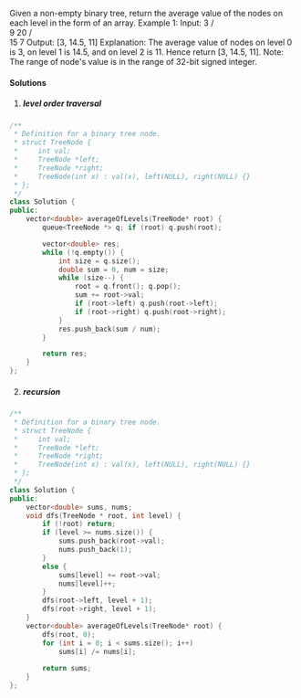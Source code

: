 Given a non-empty binary tree, return the average value of the nodes on each level in the form of an array.
Example 1:
Input:
    3
   / \
  9  20
    /  \
   15   7
Output: [3, 14.5, 11]
Explanation:
The average value of nodes on level 0 is 3,  on level 1 is 14.5, and on level 2 is 11. Hence return [3, 14.5, 11].
Note:
The range of node's value is in the range of 32-bit signed integer.

#### Solutions

1. ##### level order traversal

```c++
/**
 * Definition for a binary tree node.
 * struct TreeNode {
 *     int val;
 *     TreeNode *left;
 *     TreeNode *right;
 *     TreeNode(int x) : val(x), left(NULL), right(NULL) {}
 * };
 */
class Solution {
public:
    vector<double> averageOfLevels(TreeNode* root) {
        queue<TreeNode *> q; if (root) q.push(root);

        vector<double> res;
        while (!q.empty()) {
            int size = q.size();
            double sum = 0, num = size;
            while (size--) {
                root = q.front(); q.pop();
                sum += root->val;
                if (root->left) q.push(root->left);
                if (root->right) q.push(root->right);
            }
            res.push_back(sum / num);
        }

        return res;
    }
};
```


2. ##### recursion


```c++
/**
 * Definition for a binary tree node.
 * struct TreeNode {
 *     int val;
 *     TreeNode *left;
 *     TreeNode *right;
 *     TreeNode(int x) : val(x), left(NULL), right(NULL) {}
 * };
 */
class Solution {
public:
    vector<double> sums, nums;
    void dfs(TreeNode * root, int level) {
        if (!root) return;
        if (level >= nums.size()) {
            sums.push_back(root->val);
            nums.push_back(1);
        }
        else {
            sums[level] += root->val;
            nums[level]++;
        }
        dfs(root->left, level + 1);
        dfs(root->right, level + 1);
    }
    vector<double> averageOfLevels(TreeNode* root) {
        dfs(root, 0);
        for (int i = 0; i < sums.size(); i++)
            sums[i] /= nums[i];
        
        return sums;
    }
};
```
